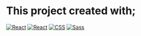 # This project created with;


 <a href="https://github.com/ozgunmustafa?tab=repositories" target="_blank"><img alt="React" src="https://img.shields.io/badge/-React-61dafb?style=flat-square&logo=React&logoColor=black"></a>
        <a href="https://github.com/ozgunmustafa?tab=repositories" target="_blank"><img alt="React" src="https://img.shields.io/badge/-Redux-764ABC?style=flat-square&logo=Redux&logoColor=white"></a>
<a href="https://github.com/ozgunmustafa?tab=repositories" target="_blank"><img alt="CSS" src="https://img.shields.io/badge/-CSS-1572B6?style=flat-square&logo=CSS3&logoColor=white"></a>
        <a href="https://github.com/ozgunmustafa?tab=repositories" target="_blank"><img alt="Sass" src="https://img.shields.io/badge/-Sass-CF649A?style=flat-square&logo=Sass&logoColor=white"></a>
       
